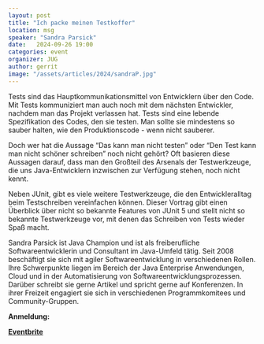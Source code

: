 ```yaml
---
layout: post
title: "Ich packe meinen Testkoffer"
location: msg
speaker: "Sandra Parsick"
date:   2024-09-26 19:00
categories: event
organizer: JUG
author: gerrit
image: "/assets/articles/2024/sandraP.jpg"
---
```

Tests sind das Hauptkommunikationsmittel von Entwicklern über den Code. Mit Tests kommuniziert man auch noch mit dem nächsten Entwickler, nachdem man das Projekt verlassen hat. Tests sind eine lebende Spezifikation des Codes, den sie testen. Man sollte sie mindestens so sauber halten, wie den Produktionscode - wenn nicht sauberer.

Doch wer hat die Aussage “Das kann man nicht testen” oder “Den Test kann man nicht schöner schreiben” noch nicht gehört? Oft basieren diese Aussagen darauf, dass man den Großteil des Arsenals der Testwerkzeuge, die uns Java-Entwicklern inzwischen zur Verfügung stehen, noch nicht kennt.

Neben JUnit, gibt es viele weitere Testwerkzeuge, die den Entwickleralltag beim Testschreiben vereinfachen können. Dieser Vortrag gibt einen Überblick über nicht so bekannte Features von JUnit 5 und stellt nicht so bekannte Testwerkzeuge vor, mit denen das Schreiben von Tests wieder Spaß macht.

Sandra Parsick ist Java Champion und ist als freiberufliche Softwareentwicklerin und Consultant im Java-Umfeld tätig. Seit 2008 beschäftigt sie sich mit agiler Softwareentwicklung in verschiedenen Rollen. Ihre Schwerpunkte liegen im Bereich der Java Enterprise Anwendungen, Cloud und in der Automatisierung von Softwareentwicklungsprozessen. Darüber schreibt sie gerne Artikel und spricht gerne auf Konferenzen. In ihrer Freizeit engagiert sie sich in verschiedenen Programmkomitees und Community-Gruppen.

**Anmeldung:**

[**Eventbrite**](https://www.eventbrite.de/e/ich-packe-meinen-testkoffer-tickets-1004320458527?aff=oddtdtcreator)

